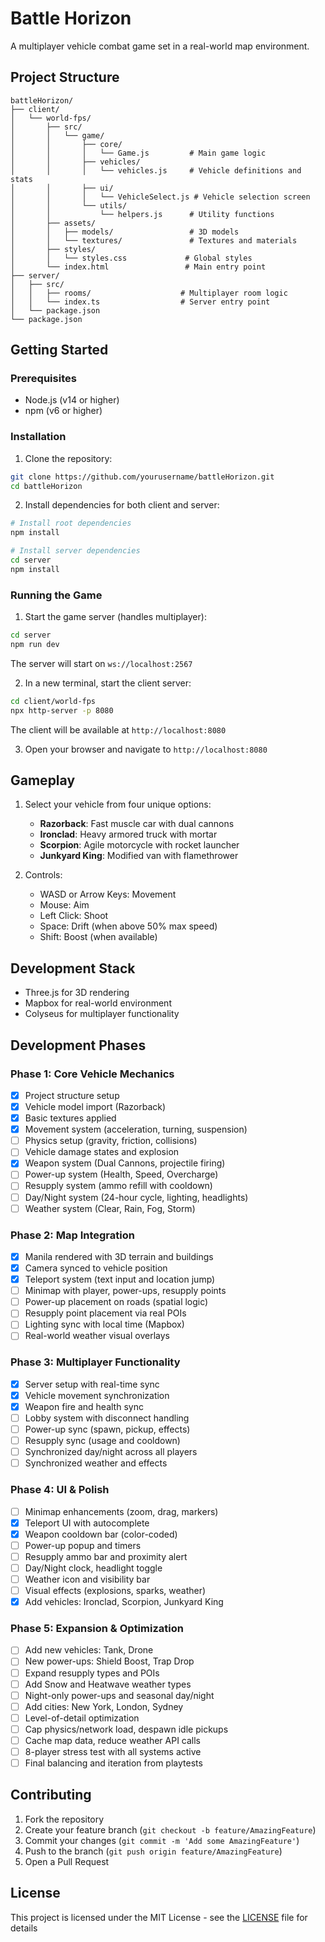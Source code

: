 # Battle Horizon

A multiplayer vehicle combat game set in a real-world map environment.

## Project Structure

```
battleHorizon/
├── client/
│   └── world-fps/
│       ├── src/
│       │   └── game/
│       │       ├── core/
│       │       │   └── Game.js         # Main game logic
│       │       ├── vehicles/
│       │       │   └── vehicles.js     # Vehicle definitions and stats
│       │       ├── ui/
│       │       │   └── VehicleSelect.js # Vehicle selection screen
│       │       └── utils/
│       │           └── helpers.js      # Utility functions
│       ├── assets/
│       │   ├── models/                 # 3D models
│       │   └── textures/               # Textures and materials
│       ├── styles/
│       │   └── styles.css             # Global styles
│       └── index.html                 # Main entry point
├── server/
│   ├── src/
│   │   ├── rooms/                    # Multiplayer room logic
│   │   └── index.ts                  # Server entry point
│   └── package.json
└── package.json

```

## Getting Started

### Prerequisites

- Node.js (v14 or higher)
- npm (v6 or higher)

### Installation

1. Clone the repository:
```bash
git clone https://github.com/yourusername/battleHorizon.git
cd battleHorizon
```

2. Install dependencies for both client and server:
```bash
# Install root dependencies
npm install

# Install server dependencies
cd server
npm install
```

### Running the Game

1. Start the game server (handles multiplayer):
```bash
cd server
npm run dev
```
The server will start on `ws://localhost:2567`

2. In a new terminal, start the client server:
```bash
cd client/world-fps
npx http-server -p 8080
```
The client will be available at `http://localhost:8080`

3. Open your browser and navigate to `http://localhost:8080`

## Gameplay

1. Select your vehicle from four unique options:
   - **Razorback**: Fast muscle car with dual cannons
   - **Ironclad**: Heavy armored truck with mortar
   - **Scorpion**: Agile motorcycle with rocket launcher
   - **Junkyard King**: Modified van with flamethrower

2. Controls:
   - WASD or Arrow Keys: Movement
   - Mouse: Aim
   - Left Click: Shoot
   - Space: Drift (when above 50% max speed)
   - Shift: Boost (when available)

## Development Stack

- Three.js for 3D rendering
- Mapbox for real-world environment
- Colyseus for multiplayer functionality

## Development Phases

### Phase 1: Core Vehicle Mechanics
- [x] Project structure setup
- [x] Vehicle model import (Razorback)
- [x] Basic textures applied
- [x] Movement system (acceleration, turning, suspension)
- [ ] Physics setup (gravity, friction, collisions)
- [ ] Vehicle damage states and explosion
- [x] Weapon system (Dual Cannons, projectile firing)
- [ ] Power-up system (Health, Speed, Overcharge)
- [ ] Resupply system (ammo refill with cooldown)
- [ ] Day/Night system (24-hour cycle, lighting, headlights)
- [ ] Weather system (Clear, Rain, Fog, Storm)

### Phase 2: Map Integration
- [x] Manila rendered with 3D terrain and buildings
- [x] Camera synced to vehicle position
- [x] Teleport system (text input and location jump)
- [ ] Minimap with player, power-ups, resupply points
- [ ] Power-up placement on roads (spatial logic)
- [ ] Resupply point placement via real POIs
- [ ] Lighting sync with local time (Mapbox)
- [ ] Real-world weather visual overlays

### Phase 3: Multiplayer Functionality
- [x] Server setup with real-time sync
- [x] Vehicle movement synchronization
- [x] Weapon fire and health sync
- [ ] Lobby system with disconnect handling
- [ ] Power-up sync (spawn, pickup, effects)
- [ ] Resupply sync (usage and cooldown)
- [ ] Synchronized day/night across all players
- [ ] Synchronized weather and effects

### Phase 4: UI & Polish
- [ ] Minimap enhancements (zoom, drag, markers)
- [x] Teleport UI with autocomplete
- [x] Weapon cooldown bar (color-coded)
- [ ] Power-up popup and timers
- [ ] Resupply ammo bar and proximity alert
- [ ] Day/Night clock, headlight toggle
- [ ] Weather icon and visibility bar
- [ ] Visual effects (explosions, sparks, weather)
- [x] Add vehicles: Ironclad, Scorpion, Junkyard King

### Phase 5: Expansion & Optimization
- [ ] Add new vehicles: Tank, Drone
- [ ] New power-ups: Shield Boost, Trap Drop
- [ ] Expand resupply types and POIs
- [ ] Add Snow and Heatwave weather types
- [ ] Night-only power-ups and seasonal day/night
- [ ] Add cities: New York, London, Sydney
- [ ] Level-of-detail optimization
- [ ] Cap physics/network load, despawn idle pickups
- [ ] Cache map data, reduce weather API calls
- [ ] 8-player stress test with all systems active
- [ ] Final balancing and iteration from playtests

## Contributing

1. Fork the repository
2. Create your feature branch (`git checkout -b feature/AmazingFeature`)
3. Commit your changes (`git commit -m 'Add some AmazingFeature'`)
4. Push to the branch (`git push origin feature/AmazingFeature`)
5. Open a Pull Request

## License

This project is licensed under the MIT License - see the [LICENSE](LICENSE) file for details

